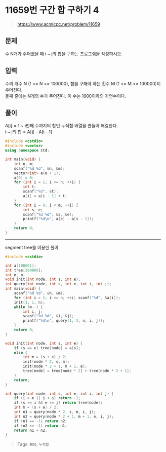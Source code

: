 # 11659번 구간 합 구하기 4
>https://www.acmicpc.net/problem/11659

## 문제
수 N개가 주어졌을 때 i ~ j의 합을 구하는 프로그램을 작성하시오.

## 입력
수의 개수 N (1 <= N <= 100000), 합을 구해야 하는 횟수 M (1 <= M <= 100000)이 주어진다.  
둘째 줄에는 N개의 수가 주어진다. 이 수는 1000이하의 자연수이다.  

## 풀이
A[i] = 1 ~ i번째 수까지의 합인 누적합 배열을 만들어 해결한다.  
i ~ j의 합 = A[j] - A[i - 1]  

```cpp
#include <cstdio>
#include <vector>
using namespace std;

int main(void) {
    int n, m;
    scanf("%d %d", &n, &m);
    vector<int> a(n + 1);
    a[0] = 0;
    for (int i = 1; i <= n; ++i) {
        int t;
        scanf("%d", &t);
        a[i] = a[i - 1] + t;
    }
    for (int i = 0; i < m; ++i) {
        int s, e;
        scanf("%d %d", &s, &e);
        printf("%d\n", a[e] - a[s - 1]);
    }
    return 0;
}
```
---
segment tree를 이용한 풀이
```cpp
#include <cstdio>

int a[100001];
int tree[300000];
int n, m;
void init(int node, int s, int e);
int query(int node, int s, int e, int i, int j);
int main(void) {
    scanf("%d %d", &n, &m);
    for (int i = 1; i <= n; ++i) scanf("%d", &a[i]);
    init(1, 1, n);
    while (m--) {
        int i, j;
        scanf("%d %d", &i, &j);
        printf("%d\n", query(1, 1, n, i, j));
    }
    return 0;
}

void init(int node, int s, int e) {
    if (s == e) tree[node] = a[s];
    else {
        int m = (s + e) / 2;
        init(node * 2, s, m);
        init(node * 2 + 1, m + 1, e);
        tree[node] = tree[node * 2] + tree[node * 2 + 1];
    }
    return;
}

int query(int node, int s, int e, int i, int j) {
    if (i > e || j < s) return -1;
    if (s >= i && e <= j) return tree[node];
    int m = (s + e) / 2;
    int n1 = query(node * 2, s, m, i, j);
    int n2 = query(node * 2 + 1, m + 1, e, i, j);
    if (n1 == -1) return n2;
    if (n2 == -1) return n1;
    return n1 + n2;
}
```

>Tags: `RSQ`, `누적합`